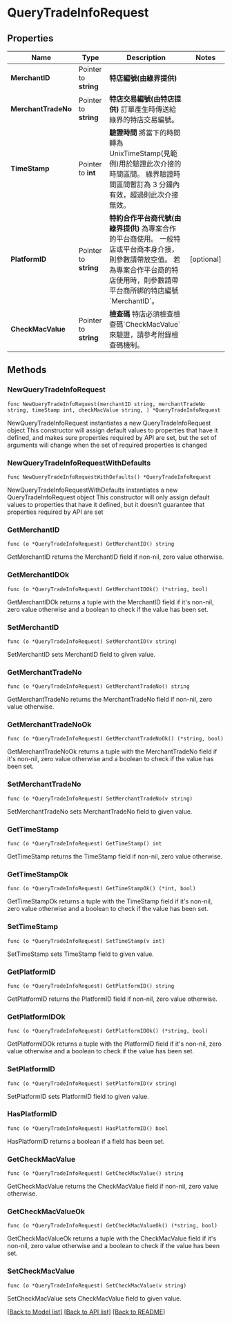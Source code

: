 # QueryTradeInfoRequest

## Properties

Name | Type | Description | Notes
------------ | ------------- | ------------- | -------------
**MerchantID** | Pointer to **string** | **特店編號(由綠界提供)**  | 
**MerchantTradeNo** | Pointer to **string** | **特店交易編號(由特店提供)** 訂單產生時傳送給綠界的特店交易編號。  | 
**TimeStamp** | Pointer to **int** | **驗證時間**   將當下的時間轉為UnixTimeStamp(見範例)用於驗證此次介接的時間區間。   綠界驗證時間區間暫訂為 3 分鐘內有效，超過則此次介接無效。   | 
**PlatformID** | Pointer to **string** | **特約合作平台商代號(由綠界提供)**   為專案合作的平台商使用。   一般特店或平台商本身介接，則參數請帶放空值。   若為專案合作平台商的特店使用時，則參數請帶平台商所綁的特店編號 &#x60;MerchantID&#x60;。    | [optional] 
**CheckMacValue** | Pointer to **string** | **檢查碼** 特店必須檢查檢查碼&#x60;CheckMacValue&#x60;來驗證，請參考附錄檢查碼機制。  | 

## Methods

### NewQueryTradeInfoRequest

`func NewQueryTradeInfoRequest(merchantID string, merchantTradeNo string, timeStamp int, checkMacValue string, ) *QueryTradeInfoRequest`

NewQueryTradeInfoRequest instantiates a new QueryTradeInfoRequest object
This constructor will assign default values to properties that have it defined,
and makes sure properties required by API are set, but the set of arguments
will change when the set of required properties is changed

### NewQueryTradeInfoRequestWithDefaults

`func NewQueryTradeInfoRequestWithDefaults() *QueryTradeInfoRequest`

NewQueryTradeInfoRequestWithDefaults instantiates a new QueryTradeInfoRequest object
This constructor will only assign default values to properties that have it defined,
but it doesn't guarantee that properties required by API are set

### GetMerchantID

`func (o *QueryTradeInfoRequest) GetMerchantID() string`

GetMerchantID returns the MerchantID field if non-nil, zero value otherwise.

### GetMerchantIDOk

`func (o *QueryTradeInfoRequest) GetMerchantIDOk() (*string, bool)`

GetMerchantIDOk returns a tuple with the MerchantID field if it's non-nil, zero value otherwise
and a boolean to check if the value has been set.

### SetMerchantID

`func (o *QueryTradeInfoRequest) SetMerchantID(v string)`

SetMerchantID sets MerchantID field to given value.


### GetMerchantTradeNo

`func (o *QueryTradeInfoRequest) GetMerchantTradeNo() string`

GetMerchantTradeNo returns the MerchantTradeNo field if non-nil, zero value otherwise.

### GetMerchantTradeNoOk

`func (o *QueryTradeInfoRequest) GetMerchantTradeNoOk() (*string, bool)`

GetMerchantTradeNoOk returns a tuple with the MerchantTradeNo field if it's non-nil, zero value otherwise
and a boolean to check if the value has been set.

### SetMerchantTradeNo

`func (o *QueryTradeInfoRequest) SetMerchantTradeNo(v string)`

SetMerchantTradeNo sets MerchantTradeNo field to given value.


### GetTimeStamp

`func (o *QueryTradeInfoRequest) GetTimeStamp() int`

GetTimeStamp returns the TimeStamp field if non-nil, zero value otherwise.

### GetTimeStampOk

`func (o *QueryTradeInfoRequest) GetTimeStampOk() (*int, bool)`

GetTimeStampOk returns a tuple with the TimeStamp field if it's non-nil, zero value otherwise
and a boolean to check if the value has been set.

### SetTimeStamp

`func (o *QueryTradeInfoRequest) SetTimeStamp(v int)`

SetTimeStamp sets TimeStamp field to given value.


### GetPlatformID

`func (o *QueryTradeInfoRequest) GetPlatformID() string`

GetPlatformID returns the PlatformID field if non-nil, zero value otherwise.

### GetPlatformIDOk

`func (o *QueryTradeInfoRequest) GetPlatformIDOk() (*string, bool)`

GetPlatformIDOk returns a tuple with the PlatformID field if it's non-nil, zero value otherwise
and a boolean to check if the value has been set.

### SetPlatformID

`func (o *QueryTradeInfoRequest) SetPlatformID(v string)`

SetPlatformID sets PlatformID field to given value.

### HasPlatformID

`func (o *QueryTradeInfoRequest) HasPlatformID() bool`

HasPlatformID returns a boolean if a field has been set.

### GetCheckMacValue

`func (o *QueryTradeInfoRequest) GetCheckMacValue() string`

GetCheckMacValue returns the CheckMacValue field if non-nil, zero value otherwise.

### GetCheckMacValueOk

`func (o *QueryTradeInfoRequest) GetCheckMacValueOk() (*string, bool)`

GetCheckMacValueOk returns a tuple with the CheckMacValue field if it's non-nil, zero value otherwise
and a boolean to check if the value has been set.

### SetCheckMacValue

`func (o *QueryTradeInfoRequest) SetCheckMacValue(v string)`

SetCheckMacValue sets CheckMacValue field to given value.



[[Back to Model list]](../README.md#documentation-for-models) [[Back to API list]](../README.md#documentation-for-api-endpoints) [[Back to README]](../README.md)


